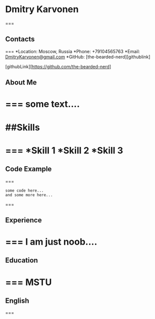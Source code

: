 # Dmitry Karvonen

===

## Contacts

===
*Location: Moscow, Russia
*Phone: +79104565763
*Email: DmitryKarvonen@gmail.com
*GitHub: [the-bearded-nerd][githublink]

[githubLink][https://github.com/the-bearded-nerd]

## About Me

===
some text....
===

# ##Skills

===
*Skill 1
*Skill 2
\*Skill 3
===

## Code Example

===

```
some code here...
and some more here...
```

===

## Experience

===
I am just noob....
===

## Education

===
MSTU
===

## English

===
